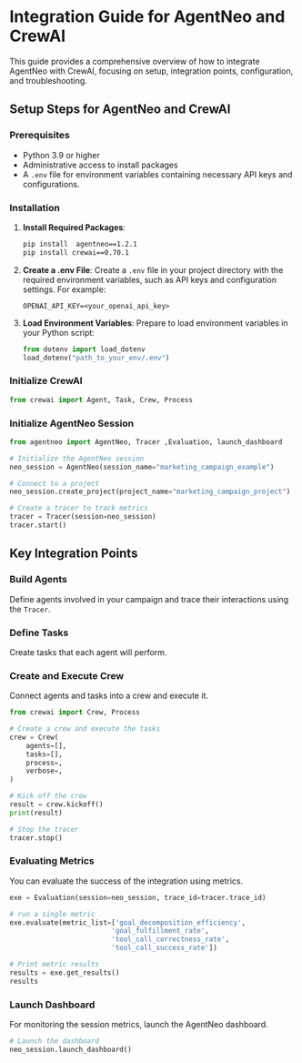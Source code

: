 # Integration Guide for AgentNeo and CrewAI

This guide provides a comprehensive overview of how to integrate AgentNeo with CrewAI, focusing on setup, integration points, configuration, and troubleshooting. 
## Setup Steps for AgentNeo and CrewAI

### Prerequisites
- Python 3.9 or higher
- Administrative access to install packages
- A `.env` file for environment variables containing necessary API keys and configurations.

### Installation
1. **Install Required Packages**:
   ```bash
   pip install  agentneo==1.2.1
   pip install crewai==0.70.1
   ```

2. **Create a .env File**:
   Create a `.env` file in your project directory with the required environment variables, such as API keys and configuration settings. For example:
   ```
   OPENAI_API_KEY=<your_openai_api_key>
   ```
3. **Load Environment Variables**:
   Prepare to load environment variables in your Python script:
   ```python
   from dotenv import load_dotenv
   load_dotenv("path_to_your_env/.env")
   ```
### Initialize CrewAI
```python
from crewai import Agent, Task, Crew, Process
```
### Initialize AgentNeo Session
```python
from agentneo import AgentNeo, Tracer ,Evaluation, launch_dashboard

# Initialize the AgentNeo session
neo_session = AgentNeo(session_name="marketing_campaign_example")

# Connect to a project
neo_session.create_project(project_name="marketing_campaign_project")

# Create a tracer to track metrics
tracer = Tracer(session=neo_session)
tracer.start()
```

## Key Integration Points

### Build Agents
Define agents involved in your campaign and trace their interactions using the `Tracer`.

### Define Tasks
Create tasks that each agent will perform.

### Create and Execute Crew
Connect agents and tasks into a crew and execute it.

```python
from crewai import Crew, Process

# Create a crew and execute the tasks
crew = Crew(
    agents=[],
    tasks=[],
    process=,
    verbose=,
)

# Kick off the crew
result = crew.kickoff()
print(result)

# Stop the tracer
tracer.stop()
```

### Evaluating Metrics
You can evaluate the success of the integration using metrics.

```python
exe = Evaluation(session=neo_session, trace_id=tracer.trace_id)

# run a single metric
exe.evaluate(metric_list=['goal_decomposition_efficiency', 
                         'goal_fulfillment_rate', 
                         'tool_call_correctness_rate', 
                         'tool_call_success_rate'])

# Print metric results
results = exe.get_results()
results
```

### Launch Dashboard
For monitoring the session metrics, launch the AgentNeo dashboard.

```python
# Launch the dashboard 
neo_session.launch_dashboard()
```


